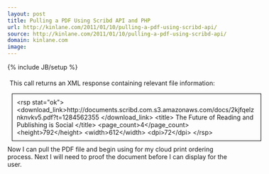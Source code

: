 ```yaml
---
layout: post
title: Pulling a PDF Using Scribd API and PHP
url: http://kinlane.com/2011/01/10/pulling-a-pdf-using-scribd-api/
source: http://kinlane.com/2011/01/10/pulling-a-pdf-using-scribd-api/
domain: kinlane.com
image: 
---
```

{% include JB/setup %}
<div style="padding: 5px;">This call returns an XML response containing relevant file information:</div>
<div style="border: 1px solid #000; width: 540px; padding: 10px; margin: 10px; text-align: left;">&lt;rsp stat="ok"&gt;
&lt;download_link&gt;http://documents.scribd.com.s3.amazonaws.com/docs/2kjfqelznknvkv5.pdf?t=1284562355
&lt;/download_link&gt;
&lt;title&gt;
The Future of Reading and Publishing is Social
&lt;/title&gt;
&lt;page_count&gt;4&lt;/page_count&gt;
&lt;height&gt;792&lt;/height&gt;
&lt;width&gt;612&lt;/width&gt;
&lt;dpi&gt;72&lt;/dpi&gt;
&lt;/rsp&gt;</div>
Now I can pull the PDF file and begin using for my cloud print ordering process. Next I will need to proof the document before I can display for the user.